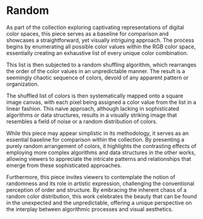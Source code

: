 # Random

As part of the collection exploring captivating representations of digital color spaces, this piece serves as a baseline for comparison and showcases a straightforward, yet visually intriguing approach. The process begins by enumerating all possible color values within the RGB color space, essentially creating an exhaustive list of every unique color combination.

This list is then subjected to a random shuffling algorithm, which rearranges the order of the color values in an unpredictable manner. The result is a seemingly chaotic sequence of colors, devoid of any apparent pattern or organization.

The shuffled list of colors is then systematically mapped onto a square image canvas, with each pixel being assigned a color value from the list in a linear fashion. This naive approach, although lacking in sophisticated algorithms or data structures, results in a visually striking image that resembles a field of noise or a random distribution of colors.

While this piece may appear simplistic in its methodology, it serves as an essential baseline for comparison within the collection. By presenting a purely random arrangement of colors, it highlights the contrasting effects of employing more complex algorithms and data structures in the other works, allowing viewers to appreciate the intricate patterns and relationships that emerge from these sophisticated approaches.

Furthermore, this piece invites viewers to contemplate the notion of randomness and its role in artistic expression, challenging the conventional perception of order and structure. By embracing the inherent chaos of a random color distribution, this work celebrates the beauty that can be found in the unexpected and the unpredictable, offering a unique perspective on the interplay between algorithmic processes and visual aesthetics.